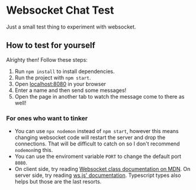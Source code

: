 # Websocket Chat Test

Just a small test thing to experiment with websocket.

## How to test for yourself

Alrighty then! Follow these steps:

1. Run `npm install` to install dependencies.
2. Run the project with `npm start`.
3. Open [localhost:8080](http://localhost:8080) in your browser
4. Enter a name and then send some messages!
5. Open the page in another tab to watch the message come to there as well!

### For ones who want to tinker

- You can use `npx nodemon` instead of `npm start`, however this means changing websocket code will restart the server and drop the connections.
  That will be difficult to catch on so I don't recommend `nodemon`ing this.
- You can use the enviroment variable `PORT` to change the default port `8080`.
- On client side, try reading [Websocket class documentation on MDN](https://developer.mozilla.org/en-US/docs/Web/API/WebSocket).
  On server side, try reading [ws.js' documentation](https://github.com/websockets/ws/blob/master/doc/ws.md). Typescript types also helps but those are the last resorts.
